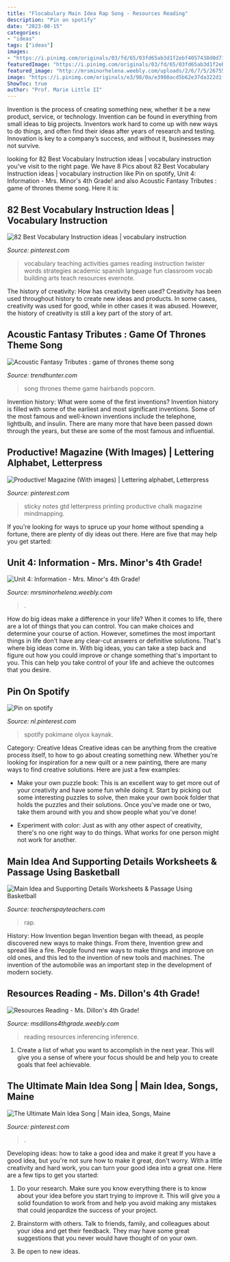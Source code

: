 ```yaml
---
title: "Flocabulary Main Idea Rap Song - Resources Reading"
description: "Pin on spotify"
date: "2023-08-15"
categories:
- "ideas"
tags: ["ideas"]
images:
- "https://i.pinimg.com/originals/03/fd/65/03fd65ab3d1f2ebf4057438d0d71553a.jpg"
featuredImage: "https://i.pinimg.com/originals/03/fd/65/03fd65ab3d1f2ebf4057438d0d71553a.jpg"
featured_image: "http://mrsminorhelena.weebly.com/uploads/2/6/7/5/26755825/1922900.jpg?250"
image: "https://i.pinimg.com/originals/e3/98/0a/e3980acd5b62e37da322d1fbcca23cf2.jpg"
ShowToc: true
author: "Prof. Marie Little II"
---
```



Invention is the process of creating something new, whether it be a new product, service, or technology. Invention can be found in everything from small ideas to big projects. Inventors work hard to come up with new ways to do things, and often find their ideas after years of research and testing. Innovation is key to a company’s success, and without it, businesses may not survive.

	

		
looking for 82 Best Vocabulary Instruction ideas | vocabulary instruction you've visit to the right page. We have 8 Pics about 82 Best Vocabulary Instruction ideas | vocabulary instruction like Pin on spotify, Unit 4: Information - Mrs. Minor&#039;s 4th Grade! and also Acoustic Fantasy Tributes : game of thrones theme song. Here it is:
		
    
## 82 Best Vocabulary Instruction Ideas | Vocabulary Instruction

<img loading=lazy src="https://i.pinimg.com/236x/b6/3b/dd/b63bddfbc83c8d8608cc0184079429d2--vocabulary-games-for-kids-vocabulary-building.jpg" onerror="this.onerror=null;this.src='https://tse1.mm.bing.net/th?id=OIP.U4dfCR2BGm5JycbUuomhJwAAAA&amp;pid=15.1';" alt="82 Best Vocabulary Instruction ideas | vocabulary instruction">

_Source: pinterest.com_

>vocabulary teaching activities games reading instruction twister words strategies academic spanish language fun classroom vocab building arts teach resources evernote. 

	

The history of creativity: How has creativity been used?
Creativity has been used throughout history to create new ideas and products. In some cases, creativity was used for good, while in other cases it was abused. However, the history of creativity is still a key part of the story of art.

    
## Acoustic Fantasy Tributes : Game Of Thrones Theme Song

<img loading=lazy src="http://i.ytimg.com/vi/jW_Rgqjg-uw/0.jpg" onerror="this.onerror=null;this.src='https://tse2.mm.bing.net/th?id=OIP.AtytOFz-UV-PC5YS0I1h7QHaFj&amp;pid=15.1';" alt="Acoustic Fantasy Tributes : game of thrones theme song">

_Source: trendhunter.com_

>song thrones theme game hairbands popcorn. 

	

Invention history: What were some of the first inventions?
Invention history is filled with some of the earliest and most significant inventions. Some of the most famous and well-known inventions include the telephone, lightbulb, and insulin. There are many more that have been passed down through the years, but these are some of the most famous and influential.

    
## Productive! Magazine (With Images) | Lettering Alphabet, Letterpress

<img loading=lazy src="https://i.pinimg.com/originals/03/fd/65/03fd65ab3d1f2ebf4057438d0d71553a.jpg" onerror="this.onerror=null;this.src='https://tse3.mm.bing.net/th?id=OIP.j10VaudhnUk25WcsUyn4JQHaDt&amp;pid=15.1';" alt="Productive! Magazine (With images) | Lettering alphabet, Letterpress">

_Source: pinterest.com_

>sticky notes gtd letterpress printing productive chalk magazine mindmapping. 

	

If you're looking for ways to spruce up your home without spending a fortune, there are plenty of diy ideas out there. Here are five that may help you get started: 

    
## Unit 4: Information - Mrs. Minor&#039;s 4th Grade!

<img loading=lazy src="http://mrsminorhelena.weebly.com/uploads/2/6/7/5/26755825/1922900.jpg?250" onerror="this.onerror=null;this.src='https://tse1.mm.bing.net/th?id=OIP.eaceFv_G4KWSdbuK4I4EFwAAAA&amp;pid=15.1';" alt="Unit 4: Information - Mrs. Minor&#039;s 4th Grade!">

_Source: mrsminorhelena.weebly.com_

>. 

	

How do big ideas make a difference in your life?
When it comes to life, there are a lot of things that you can control. You can make choices and determine your course of action. However, sometimes the most important things in life don't have any clear-cut answers or definitive solutions. That's where big ideas come in. With big ideas, you can take a step back and figure out how you could improve or change something that's important to you. This can help you take control of your life and achieve the outcomes that you desire.

    
## Pin On Spotify

<img loading=lazy src="https://i.pinimg.com/736x/f1/6b/12/f16b12baa36731ae36d3c9b97337462e.jpg" onerror="this.onerror=null;this.src='https://tse4.mm.bing.net/th?id=OIP.8oZ1mhG02aYo8yi9cxDSrQHaMo&amp;pid=15.1';" alt="Pin on spotify">

_Source: nl.pinterest.com_

>spotify pokimane olyox kaynak. 

	

Category: Creative Ideas
Creative ideas can be anything from the creative process itself, to how to go about creating something new. Whether you're looking for inspiration for a new quilt or a new painting, there are many ways to find creative solutions. Here are just a few examples: 
- Make your own puzzle book: This is an excellent way to get more out of your creativity and have some fun while doing it. Start by picking out some interesting puzzles to solve, then make your own book folder that holds the puzzles and their solutions. Once you've made one or two, take them around with you and show people what you've done! 

- Experiment with color: Just as with any other aspect of creativity, there's no one right way to do things. What works for one person might not work for another.

    
## Main Idea And Supporting Details Worksheets &amp; Passage Using Basketball

<img loading=lazy src="https://ecdn.teacherspayteachers.com/thumbitem/Main-Idea-and-Supporting-Details-Worksheets-Passage-Using-Basketball-Rap-Song-5778605-1601416726/original-5778605-3.jpg" onerror="this.onerror=null;this.src='https://tse1.mm.bing.net/th?id=OIP.rPyt4cyloqfb6Luxo9OixgAAAA&amp;pid=15.1';" alt="Main Idea and Supporting Details Worksheets &amp; Passage Using Basketball">

_Source: teacherspayteachers.com_

>rap. 

	

History: How Invention began
Invention began with theead, as people discovered new ways to make things. From there, Invention grew and spread like a fire. People found new ways to make things and improve on old ones, and this led to the invention of new tools and machines. The invention of the automobile was an important step in the development of modern society.

    
## Resources Reading - Ms. Dillon&#039;s 4th Grade!

<img loading=lazy src="http://msdillons4thgrade.weebly.com/uploads/2/2/6/4/22643508/1380663632.jpg" onerror="this.onerror=null;this.src='https://tse1.mm.bing.net/th?id=OIP.fL3evNkKdocdbMs8Zk93mwHaKC&amp;pid=15.1';" alt="Resources Reading - Ms. Dillon&#039;s 4th Grade!">

_Source: msdillons4thgrade.weebly.com_

>reading resources inferencing inference. 

	

1. Create a list of what you want to accomplish in the next year. This will give you a sense of where your focus should be and help you to create goals that feel achievable.

    
## The Ultimate Main Idea Song | Main Idea, Songs, Maine

<img loading=lazy src="https://i.pinimg.com/originals/e3/98/0a/e3980acd5b62e37da322d1fbcca23cf2.jpg" onerror="this.onerror=null;this.src='https://tse4.mm.bing.net/th?id=OIP.xfHVJCo1yNXySjKpMzkv5wHaEK&amp;pid=15.1';" alt="The Ultimate Main Idea Song | Main idea, Songs, Maine">

_Source: pinterest.com_

>. 

	

Developing ideas: how to take a good idea and make it great
If you have a good idea, but you're not sure how to make it great, don't worry. With a little creativity and hard work, you can turn your good idea into a great one.
Here are a few tips to get you started:

1. Do your research. Make sure you know everything there is to know about your idea before you start trying to improve it. This will give you a solid foundation to work from and help you avoid making any mistakes that could jeopardize the success of your project.

2. Brainstorm with others. Talk to friends, family, and colleagues about your idea and get their feedback. They may have some great suggestions that you never would have thought of on your own.

3. Be open to new ideas.

